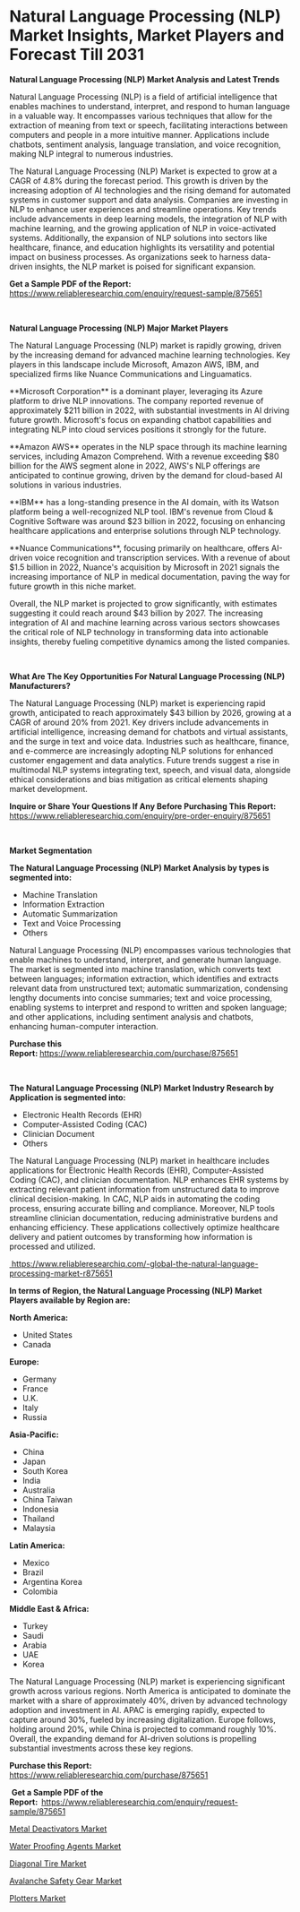 <p><h1>Natural Language Processing (NLP) Market Insights, Market Players and Forecast Till 2031</h1></p><p><strong>Natural Language Processing (NLP) Market Analysis and Latest Trends</strong></p>
<p><p>Natural Language Processing (NLP) is a field of artificial intelligence that enables machines to understand, interpret, and respond to human language in a valuable way. It encompasses various techniques that allow for the extraction of meaning from text or speech, facilitating interactions between computers and people in a more intuitive manner. Applications include chatbots, sentiment analysis, language translation, and voice recognition, making NLP integral to numerous industries.</p><p>The Natural Language Processing (NLP) Market is expected to grow at a CAGR of 4.8% during the forecast period. This growth is driven by the increasing adoption of AI technologies and the rising demand for automated systems in customer support and data analysis. Companies are investing in NLP to enhance user experiences and streamline operations. Key trends include advancements in deep learning models, the integration of NLP with machine learning, and the growing application of NLP in voice-activated systems. Additionally, the expansion of NLP solutions into sectors like healthcare, finance, and education highlights its versatility and potential impact on business processes. As organizations seek to harness data-driven insights, the NLP market is poised for significant expansion.</p></p>
<p><strong>Get a Sample PDF of the Report:&nbsp;</strong> <a href="https://www.reliableresearchiq.com/enquiry/request-sample/875651">https://www.reliableresearchiq.com/enquiry/request-sample/875651</a></p>
<p>&nbsp;</p>
<p><strong>Natural Language Processing (NLP) Major Market Players</strong></p>
<p><p>The Natural Language Processing (NLP) market is rapidly growing, driven by the increasing demand for advanced machine learning technologies. Key players in this landscape include Microsoft, Amazon AWS, IBM, and specialized firms like Nuance Communications and Linguamatics.</p><p>**Microsoft Corporation** is a dominant player, leveraging its Azure platform to drive NLP innovations. The company reported revenue of approximately $211 billion in 2022, with substantial investments in AI driving future growth. Microsoft's focus on expanding chatbot capabilities and integrating NLP into cloud services positions it strongly for the future.</p><p>**Amazon AWS** operates in the NLP space through its machine learning services, including Amazon Comprehend. With a revenue exceeding $80 billion for the AWS segment alone in 2022, AWS's NLP offerings are anticipated to continue growing, driven by the demand for cloud-based AI solutions in various industries.</p><p>**IBM** has a long-standing presence in the AI domain, with its Watson platform being a well-recognized NLP tool. IBM's revenue from Cloud & Cognitive Software was around $23 billion in 2022, focusing on enhancing healthcare applications and enterprise solutions through NLP technology.</p><p>**Nuance Communications**, focusing primarily on healthcare, offers AI-driven voice recognition and transcription services. With a revenue of about $1.5 billion in 2022, Nuance's acquisition by Microsoft in 2021 signals the increasing importance of NLP in medical documentation, paving the way for future growth in this niche market.</p><p>Overall, the NLP market is projected to grow significantly, with estimates suggesting it could reach around $43 billion by 2027. The increasing integration of AI and machine learning across various sectors showcases the critical role of NLP technology in transforming data into actionable insights, thereby fueling competitive dynamics among the listed companies.</p></p>
<p>&nbsp;</p>
<p><strong>What Are The Key Opportunities For Natural Language Processing (NLP) Manufacturers?</strong></p>
<p><p>The Natural Language Processing (NLP) market is experiencing rapid growth, anticipated to reach approximately $43 billion by 2026, growing at a CAGR of around 20% from 2021. Key drivers include advancements in artificial intelligence, increasing demand for chatbots and virtual assistants, and the surge in text and voice data. Industries such as healthcare, finance, and e-commerce are increasingly adopting NLP solutions for enhanced customer engagement and data analytics. Future trends suggest a rise in multimodal NLP systems integrating text, speech, and visual data, alongside ethical considerations and bias mitigation as critical elements shaping market development.</p></p>
<p><strong>Inquire or Share Your Questions If Any Before Purchasing This Report:</strong> <a href="https://www.reliableresearchiq.com/enquiry/pre-order-enquiry/875651">https://www.reliableresearchiq.com/enquiry/pre-order-enquiry/875651</a></p>
<p>&nbsp;</p>
<p><strong>Market Segmentation</strong></p>
<p><strong>The Natural Language Processing (NLP) Market Analysis by types is segmented into:</strong></p>
<p><ul><li>Machine Translation</li><li>Information Extraction</li><li>Automatic Summarization</li><li>Text and Voice Processing</li><li>Others</li></ul></p>
<p><p>Natural Language Processing (NLP) encompasses various technologies that enable machines to understand, interpret, and generate human language. The market is segmented into machine translation, which converts text between languages; information extraction, which identifies and extracts relevant data from unstructured text; automatic summarization, condensing lengthy documents into concise summaries; text and voice processing, enabling systems to interpret and respond to written and spoken language; and other applications, including sentiment analysis and chatbots, enhancing human-computer interaction.</p></p>
<p><strong>Purchase this Report:&nbsp;</strong><a href="https://www.reliableresearchiq.com/purchase/875651">https://www.reliableresearchiq.com/purchase/875651</a></p>
<p>&nbsp;</p>
<p><strong>The Natural Language Processing (NLP) Market Industry Research by Application is segmented into:</strong></p>
<p><ul><li>Electronic Health Records (EHR)</li><li>Computer-Assisted Coding (CAC)</li><li>Clinician Document</li><li>Others</li></ul></p>
<p><p>The Natural Language Processing (NLP) market in healthcare includes applications for Electronic Health Records (EHR), Computer-Assisted Coding (CAC), and clinician documentation. NLP enhances EHR systems by extracting relevant patient information from unstructured data to improve clinical decision-making. In CAC, NLP aids in automating the coding process, ensuring accurate billing and compliance. Moreover, NLP tools streamline clinician documentation, reducing administrative burdens and enhancing efficiency. These applications collectively optimize healthcare delivery and patient outcomes by transforming how information is processed and utilized.</p></p>
<p><a href="https://www.reliableresearchiq.com/-global-the-natural-language-processing-market-r875651">&nbsp;https://www.reliableresearchiq.com/-global-the-natural-language-processing-market-r875651</a></p>
<p><strong>In terms of Region, the Natural Language Processing (NLP) Market Players available by Region are:</strong></p>
<p>
    <p> <strong> North America: </strong>
        <ul>
            <li>United States</li>
            <li>Canada</li>
        </ul>
        </p> 
    <p> <strong> Europe: </strong>
        <ul>
            <li>Germany</li>
            <li>France</li>
            <li>U.K.</li>
            <li>Italy</li>
            <li>Russia</li>
        </ul>
        </p> 
    <p> <strong> Asia-Pacific: </strong>
        <ul>
            <li>China</li>
            <li>Japan</li>
            <li>South Korea</li>
            <li>India</li>
            <li>Australia</li>
            <li>China Taiwan</li>
            <li>Indonesia</li>
            <li>Thailand</li>
            <li>Malaysia</li>
        </ul>
        </p> 
    <p> <strong> Latin America: </strong>
        <ul>
            <li>Mexico</li>
            <li>Brazil</li>
            <li>Argentina Korea</li>
            <li>Colombia</li>
        </ul>
        </p> 
    <p> <strong> Middle East & Africa: </strong>
        <ul>
            <li>Turkey</li>
            <li>Saudi</li>
            <li>Arabia</li>
            <li>UAE</li>
            <li>Korea</li>
        </ul>
    </p>
    </p>
<p><p>The Natural Language Processing (NLP) market is experiencing significant growth across various regions. North America is anticipated to dominate the market with a share of approximately 40%, driven by advanced technology adoption and investment in AI. APAC is emerging rapidly, expected to capture around 30%, fueled by increasing digitalization. Europe follows, holding around 20%, while China is projected to command roughly 10%. Overall, the expanding demand for AI-driven solutions is propelling substantial investments across these key regions.</p></p>
<p><strong>Purchase this Report: </strong><a href="https://www.reliableresearchiq.com/purchase/875651">https://www.reliableresearchiq.com/purchase/875651</a></p>
<p>&nbsp;<strong>Get a Sample PDF of the Report:&nbsp;&nbsp;</strong><a href="https://www.reliableresearchiq.com/enquiry/request-sample/875651">https://www.reliableresearchiq.com/enquiry/request-sample/875651</a></p>
<p><strong></strong></p>
<p><p><a href="https://www.linkedin.com/pulse/navigating-global-metal-deactivators-market-landscape-trends-0obte?trackingId=KMihSnbtShKr1pmsJ5fo3w%3D%3D">Metal Deactivators Market</a></p><p><a href="https://www.linkedin.com/pulse/water-proofing-agents-market-global-regional-analysis-od3fe?trackingId=nE3duGp3ReWyA%2BUwgDl4Wg%3D%3D">Water Proofing Agents Market</a></p><p><a href="https://www.linkedin.com/pulse/diagonal-tire-market-size-share-competitive-landscape-trend-x6rhe?trackingId=yO6ii775ReO9jLIRWE%2BZAA%3D%3D">Diagonal Tire Market</a></p><p><a href="https://www.linkedin.com/pulse/avalanche-safety-gear-industry-analysis-report-its-market-zctxc?trackingId=sgv5vhdjTROzHKH0B3jRPg%3D%3D">Avalanche Safety Gear Market</a></p><p><a href="https://www.linkedin.com/pulse/plotters-market-investigation-industry-evolution-forecast-till-g4euc?trackingId=mJtcVztcR7eWoQZ%2Fz7FFhg%3D%3D">Plotters Market</a></p></p>